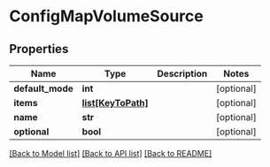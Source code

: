 # ConfigMapVolumeSource

## Properties
Name | Type | Description | Notes
------------ | ------------- | ------------- | -------------
**default_mode** | **int** |  | [optional] 
**items** | [**list[KeyToPath]**](KeyToPath.md) |  | [optional] 
**name** | **str** |  | [optional] 
**optional** | **bool** |  | [optional] 

[[Back to Model list]](../README.md#documentation-for-models) [[Back to API list]](../README.md#documentation-for-api-endpoints) [[Back to README]](../README.md)


